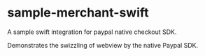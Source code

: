# sample-merchant-swift
A sample swift integration for paypal native checkout SDK.

Demonstrates the swizzling of webview by the native Paypal SDK.
